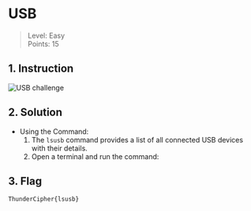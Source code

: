 # USB

> Level: Easy<br>
> Points: 15 

## 1. Instruction

![USB challenge](https://github.com/Keldy7/CTFs_Writeups/assets/93558050/7e629807-8d5d-4a03-8e6a-f84c196f02ba)


## 2. Solution

* Using the Command:<br>
  1. The `lsusb` command provides a list of all connected USB devices with their details.
  2. Open a terminal and run the command:


## 3. Flag

```text
ThunderCipher{lsusb}
```
